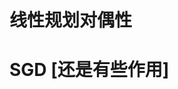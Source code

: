 <!--
 * @Author: roger
 * @Date: 2020-06-30 14:09:24
 * @LastEditTime: 2020-06-30 14:32:27
 * @LastEditors: Please set LastEditors
 * @Description: In User Settings Edit
--> 
# 线性规划对偶性
# SGD [还是有些作用]
